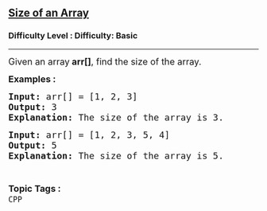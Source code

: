 <h2><a href="https://www.geeksforgeeks.org/problems/size-of-an-array/1?page=3&difficulty=Basic&status=unsolved,attempted&sortBy=accuracy">Size of an Array</a></h2><h3>Difficulty Level : Difficulty: Basic</h3><hr><div class="problems_problem_content__Xm_eO"><p><span style="font-size: 18px;">Given an array<strong> arr[]</strong>, find the size of the array.</span></p>
<p><strong><span style="font-size: 18px;">Examples :</span></strong></p>
<pre><span style="font-size: 18px;"><strong>Input: </strong>arr[] = [1, 2, 3]
<strong>Output: </strong>3
<strong>Explanation:</strong> The size of the array is 3.</span></pre>
<pre><span style="font-size: 18px;"><strong>Input: </strong>arr[] = [1, 2, 3, 5, 4]
<strong>Output: </strong>5
<strong>Explanation:</strong> The size of the array is 5.</span></pre></div><br><p><span style=font-size:18px><strong>Topic Tags : </strong><br><code>CPP</code>&nbsp;